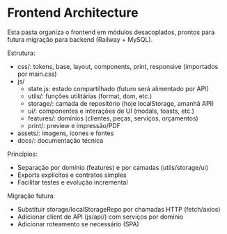 # Frontend Architecture

Esta pasta organiza o frontend em módulos desacoplados, prontos para futura migração para backend (Railway + MySQL).

Estrutura:
- css/: tokens, base, layout, components, print, responsive (importados por main.css)
- js/
  - state.js: estado compartilhado (futuro será alimentado por API)
  - utils/: funções utilitárias (format, dom, etc.)
  - storage/: camada de repositório (hoje localStorage, amanhã API)
  - ui/: componentes e interações de UI (modals, toasts, etc.)
  - features/: domínios (clientes, peças, serviços, orçamentos)
  - print/: preview e impressão/PDF
- assets/: imagens, ícones e fontes
- docs/: documentação técnica

Princípios:
- Separação por domínio (features) e por camadas (utils/storage/ui)
- Exports explícitos e contratos simples
- Facilitar testes e evolução incremental

Migração futura:
- Substituir storage/localStorageRepo por chamadas HTTP (fetch/axios)
- Adicionar client de API (js/api/) com serviços por domínio
- Adicionar roteamento se necessário (SPA)
